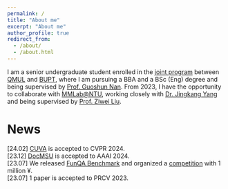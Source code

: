 ```yaml
---
permalink: /
title: "About me"
excerpt: "About me"
author_profile: true
redirect_from: 
  - /about/
  - /about.html
---
```


I am a senior undergraduate student enrolled in the [joint program](http://www.eecs.qmul.ac.uk/study-abroad/joint-programme-bupt/) between [QMUL](https://www.qmul.ac.uk/) and [BUPT](https://www.bupt.edu.cn/), where I am pursuing a BBA and a BSc (Eng) degree and being supervised by [Prof. Guoshun Nan](https://scholar.google.com/citations?user=uSykWkMAAAAJ&hl=en). From 2023, I have the opportunity to collaborate with [MMLab@NTU](https://www.mmlab-ntu.com/index.html), working closely with [Dr. Jingkang Yang](https://jingkang50.github.io/) and being supervised by [Prof. Ziwei Liu](https://liuziwei7.github.io/).

News
======
[24.02] [CUVA](https://github.com/fesvhtr/CUVA) is accepted to CVPR 2024.  
[23.12] [DocMSU](https://github.com/fesvhtr/DocMSU) is accepted to AAAI 2024.  
[23.07] We released [FunQA Benchmark](https://funqa-benchmark.github.io/) and organized a [competition](https://iacc.pazhoulab-huangpu.com/contestdetail?id=64af50154a0ed647faca623a&award=1,000,000) with 1 million ¥.  
[23.07] 1 paper is accepted to PRCV 2023.


